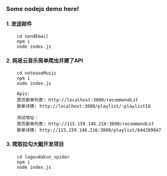 ### Some nodejs demo here!

#### 1. 发送邮件

		cd sendEmail
		npm i 
		node index.js

#### 2. 网易云音乐简单爬虫并建了API

		cd neteaseMusic
		npm i
		node index.js

		Apis:
		首页歌单列表: http://localhost:3000/recommendLst  
		歌单详情: http://localhost:3000/playlist/:playlistId 

		测试地址： 
		首页歌单列表: http://115.159.146.216:3000/recommendLst 
		歌单详情: http://115.159.146.216:3000/playlist/644209947

#### 3. 爬取拉勾大鲲开发项目

        cd lagoudakun_spider
        npm i
        node index.js
